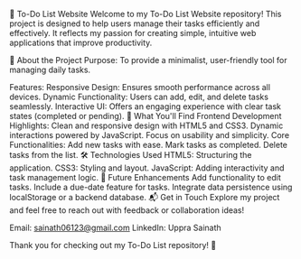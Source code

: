 🌟 To-Do List Website
Welcome to my To-Do List Website repository! This project is designed to help users manage their tasks efficiently and effectively. It reflects my passion for creating simple, intuitive web applications that improve productivity.

🎯 About the Project
Purpose:
To provide a minimalist, user-friendly tool for managing daily tasks.

Features:
Responsive Design: Ensures smooth performance across all devices.
Dynamic Functionality: Users can add, edit, and delete tasks seamlessly.
Interactive UI: Offers an engaging experience with clear task states (completed or pending).
💼 What You'll Find
Frontend Development Highlights:
Clean and responsive design with HTML5 and CSS3.
Dynamic interactions powered by JavaScript.
Focus on usability and simplicity.
Core Functionalities:
Add new tasks with ease.
Mark tasks as completed.
Delete tasks from the list.
🛠 Technologies Used
HTML5: Structuring the application.
CSS3: Styling and layout.
JavaScript: Adding interactivity and task management logic.
🚀 Future Enhancements
Add functionality to edit tasks.
Include a due-date feature for tasks.
Integrate data persistence using localStorage or a backend database.
📬 Get in Touch
Explore my project and feel free to reach out with feedback or collaboration ideas!

Email: sainath06123@gmail.com
LinkedIn: Uppra Sainath

Thank you for checking out my To-Do List repository! 🌟

